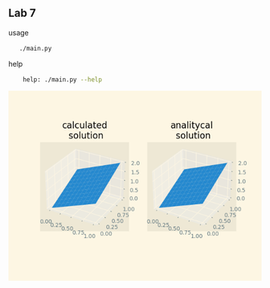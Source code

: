
## Lab 7


usage
```bash
   ./main.py
```
help
```bash
    help: ./main.py --help
```

![Alt text](lab_7.png)
